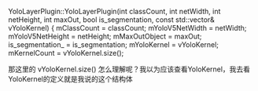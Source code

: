 YoloLayerPlugin::YoloLayerPlugin(int classCount, int netWidth, int netHeight, int maxOut, bool is_segmentation, const std::vector<YoloKernel>& vYoloKernel) {
  mClassCount = classCount; 
  mYoloV5NetWidth = netWidth; 
  mYoloV5NetHeight = netHeight; 
  mMaxOutObject = maxOut;
  is_segmentation_ = is_segmentation;
  mYoloKernel = vYoloKernel; 
  mKernelCount = vYoloKernel.size();

  那这里的 vYoloKernel.size() 怎么理解呢？我以为应该查看YoloKernel，我去看YoloKernel的定义就是我说的这个结构体

